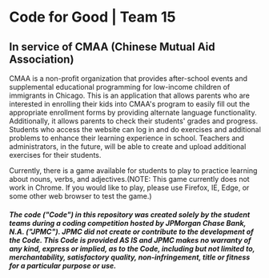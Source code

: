 # Code for Good | Team 15
## In service of CMAA (Chinese Mutual Aid Association)

CMAA is a non-profit organization that provides after-school events and supplemental educational programming for low-income children of immigrants in Chicago. This is an application that allows parents who are interested in enrolling their kids into CMAA's program to easily fill out the appropriate enrollment forms by providing alternate language functionality. Additionally, it allows parents to check their students' grades and progress. Students who access the website can log in and do exercises and additional problems to enhance their learning experience in school. Teachers and administrators, in the future, will be able to create and upload additional exercises for their students.

Currently, there is a game available for students to play to practice learning about nouns, verbs, and adjectives.(NOTE: This game currently does not work in Chrome. If you would like to play, please use Firefox, IE, Edge, or some other web browser to test the game.)

##### The code ("Code") in this repository was created solely by the student teams during a coding competition hosted by JPMorgan Chase Bank, N.A. ("JPMC").						JPMC did not create or contribute to the development of the Code.  This Code is provided AS IS and JPMC makes no warranty of any kind, express or implied, as to the Code,						including but not limited to, merchantability, satisfactory quality, non-infringement, title or fitness for a particular purpose or use.